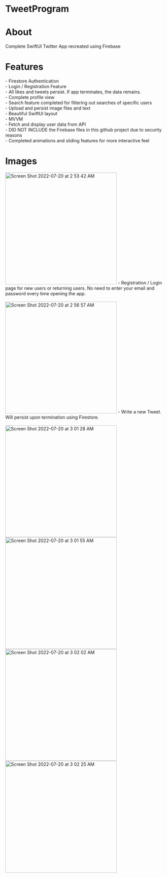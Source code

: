 # TweetProgram
<h1>About</h1>
Complete SwiftUI Twitter App recreated using Firebase

<h1>Features</h1>
- Firestore Authentication <br>
- Login / Registration Feature <br>
- All likes and tweets persist.  If app terminates, the data remains. <br>
- Complete profile view <br>
- Search feature completed for filtering out searches of specific users <br>
- Upload and persist image files and text <br>
- Beautiful SwiftUI layout <br>
- MVVM <br>
- Fetch and display user data from API <br>
- DID NOT INCLUDE the Firebase files in this github project due to security reasons <br>
- Completed animations and sliding features for more interactive feel <br>

<h1>Images</h1>
<img width="351" alt="Screen Shot 2022-07-20 at 2 53 42 AM" src="https://user-images.githubusercontent.com/87610332/179922128-c20a0ded-dfb1-4eff-8b97-efb2e207af2d.png">
- Registration / Login page for new users or returning users.  No need to enter your email and password every time opening the app.<br>
<br>

<img width="351" alt="Screen Shot 2022-07-20 at 2 56 57 AM" src="https://user-images.githubusercontent.com/87610332/179922146-89263969-93e5-44a5-b901-073278264fd4.png">
- Write a new Tweet.  Will persist upon termination using Firestore. <br>
<br>

<img width="351" alt="Screen Shot 2022-07-20 at 3 01 28 AM" src="https://user-images.githubusercontent.com/87610332/179922051-5ff1489b-d86f-43f0-bd16-b07ade58171f.png">

<img width="351" alt="Screen Shot 2022-07-20 at 3 01 55 AM" src="https://user-images.githubusercontent.com/87610332/179922075-a59e49ed-1b1c-4a30-a75c-91b9c9ec213c.png">

<img width="351" alt="Screen Shot 2022-07-20 at 3 02 02 AM" src="https://user-images.githubusercontent.com/87610332/179922091-35f184d0-f078-4184-a9ba-ffc5af00512c.png">

<img width="351" alt="Screen Shot 2022-07-20 at 3 02 25 AM" src="https://user-images.githubusercontent.com/87610332/179922097-2be6e1fa-5711-436c-aea8-fbfd213e1afa.png">
